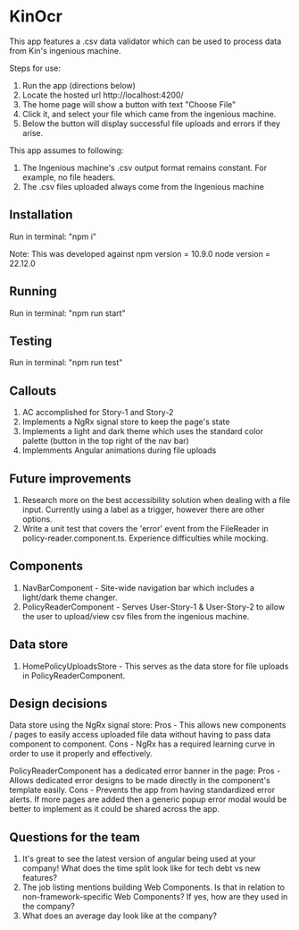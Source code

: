 # KinOcr
This app features a .csv data validator which can be used to process data from Kin's ingenious machine.

Steps for use:
1. Run the app (directions below)
2. Locate the hosted url http://localhost:4200/
3. The home page will show a button with text "Choose File"
4. Click it, and select your file which came from the ingenious machine.
5. Below the button will display successful file uploads and errors if they arise.

This app assumes to following:
1. The Ingenious machine's .csv output format remains constant. For example, no file headers.
2. The .csv files uploaded always come from the Ingenious machine

## Installation
Run in terminal: "npm i"

Note: This was developed against 
npm version = 10.9.0
node version = 22.12.0

## Running
Run in terminal: "npm run start"

## Testing
Run in terminal: "npm run test"

## Callouts
1. AC accomplished for Story-1 and Story-2
2. Implements a NgRx signal store to keep the page's state
3. Implements a light and dark theme which uses the standard color palette (button in the top right of the nav bar)
4. Implemments Angular animations during file uploads

## Future improvements
1. Research more on the best accessibility solution when dealing with a file input. Currently using a label as a trigger, however there are other options.
2. Write a unit test that covers the 'error' event from the FileReader in policy-reader.component.ts. Experience difficulties while mocking.

## Components
1. NavBarComponent - Site-wide navigation bar which includes a light/dark theme changer.
2. PolicyReaderComponent - Serves User-Story-1 & User-Story-2 to allow the user to upload/view csv files from the ingenious machine.

## Data store
1. HomePolicyUploadsStore - This serves as the data store for file uploads in PolicyReaderComponent.

## Design decisions 
Data store using the NgRx signal store:
Pros - This allows new components / pages to easily access uploaded file data without having to pass data component to component.
Cons - NgRx has a required learning curve in order to use it properly and effectively.

PolicyReaderComponent has a dedicated error banner in the page:
Pros - Allows dedicated error designs to be made directly in the component's template easily.
Cons - Prevents the app from having standardized error alerts. If more pages are added then a generic popup error modal would be better to implement as it could be shared across the app.

## Questions for the team
1. It's great to see the latest version of angular being used at your company! What does the time split look like for tech debt vs new features?
2. The job listing mentions building Web Components. Is that in relation to non-framework-specific Web Components? If yes, how are they used in the company?
3. What does an average day look like at the company? 